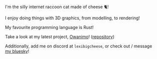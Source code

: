 I'm the silly internet raccoon cat made of cheese 🐈!

I enjoy doing things with 3D graphics, from modelling, to rendering!

My favourite programming language is Rust!

Take a look at my latest project, [Owanimo](https://LexiBigCheese.github.io/owanimo_bevy)! ([repository](https://github.com/LexiBigCheese/owanimo_bevy))

Additionally, add me on discord at `lexibigcheese`, or check out / message [my bluesky](https://bsky.app/profile/lexibigcheese.bsky.social)!
